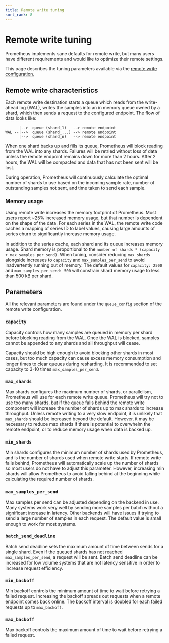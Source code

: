 ```yaml
---
title: Remote write tuning
sort_rank: 8
---
```


# Remote write tuning

Prometheus implements sane defaults for remote write, but many users have
different requirements and would like to optimize their remote settings.

This page describes the tuning parameters available via the [remote write
configuration.](/docs/prometheus/latest/configuration/configuration/#remote_write)

## Remote write characteristics

Each remote write destination starts a queue which reads from the write-ahead
log (WAL), writes the samples into an in memory queue owned by a shard, which
then sends a request to the configured endpoint. The flow of data looks like:

```
      |-->  queue (shard_1)   --> remote endpoint
WAL --|-->  queue (shard_...) --> remote endpoint
      |-->  queue (shard_n)   --> remote endpoint
```

When one shard backs up and fills its queue, Prometheus will block reading from
the WAL into any shards. Failures will be retried without loss of data unless
the remote endpoint remains down for more than 2 hours. After 2 hours, the WAL
will be compacted and data that has not been sent will be lost.

During operation, Prometheus will continuously calculate the optimal number of
shards to use based on the incoming sample rate, number of outstanding samples
not sent, and time taken to send each sample.

### Memory usage

Using remote write increases the memory footprint of Prometheus. Most users
report ~25% increased memory usage, but that number is dependent on the shape
of the data. For each series in the WAL, the remote write code caches a mapping
of series ID to label values, causing large amounts of series churn to
significantly increase memory usage.

In addition to the series cache, each shard and its queue increases memory
usage. Shard memory is proportional to the `number of shards * (capacity +
max_samples_per_send)`. When tuning, consider reducing `max_shards` alongside
increases to `capacity` and `max_samples_per_send` to avoid inadvertently
running out of memory. The default values for `capacity: 2500` and
`max_samples_per_send: 500` will constrain shard memory usage to less than 500
kB per shard.

## Parameters

All the relevant parameters are found under the `queue_config` section of the
remote write configuration.

### `capacity`

Capacity controls how many samples are queued in memory per shard before
blocking reading from the WAL. Once the WAL is blocked, samples cannot be
appended to any shards and all throughput will cease.

Capacity should be high enough to avoid blocking other shards in most
cases, but too much capacity can cause excess memory consumption and longer
times to clear queues during resharding. It is recommended to set capacity
to 3-10 times `max_samples_per_send`.

### `max_shards`

Max shards configures the maximum number of shards, or parallelism, Prometheus
will use for each remote write queue. Prometheus will try not to use too many
shards, but if the queue falls behind the remote write component will increase
the number of shards up to max shards to increase throughput. Unless remote
writing to a very slow endpoint, it is unlikely that `max_shards` should be
increased beyond the default. However, it may be necessary to reduce max shards
if there is potential to overwhelm the remote endpoint, or to reduce memory
usage when data is backed up.

### `min_shards`

Min shards configures the minimum number of shards used by Prometheus, and is
the number of shards used when remote write starts. If remote write falls
behind, Prometheus will automatically scale up the number of shards so most
users do not have to adjust this parameter. However, increasing min shards will
allow Prometheus to avoid falling behind at the beginning while calculating the
required number of shards.

### `max_samples_per_send`

Max samples per send can be adjusted depending on the backend in use. Many
systems work very well by sending more samples per batch without a significant
increase in latency. Other backends will have issues if trying to send a large
number of samples in each request. The default value is small enough to work for
most systems.

### `batch_send_deadline`

Batch send deadline sets the maximum amount of time between sends for a single
shard. Even if the queued shards has not reached `max_samples_per_send`, a
request will be sent. Batch send deadline can be increased for low volume
systems that are not latency sensitive in order to increase request efficiency.

### `min_backoff`

Min backoff controls the minimum amount of time to wait before retrying a failed
request. Increasing the backoff spreads out requests when a remote endpoint
comes back online. The backoff interval is doubled for each failed requests up
to `max_backoff`.

### `max_backoff`

Max backoff controls the maximum amount of time to wait before retrying a failed
request.
